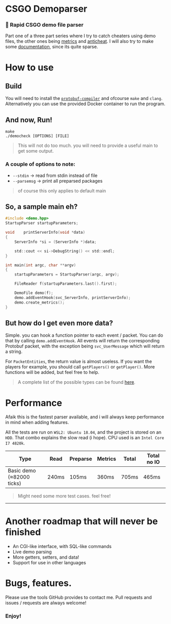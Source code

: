 # CSGO Demoparser

### 💨 Rapid CSGO demo file parser

Part one of a three part series where I try to catch cheaters using demo files, the other ones being [metrics](https://media.giphy.com/media/leqmpruKOh3gY/giphy.gif) and [anticheat](https://media.giphy.com/media/eeGcAuoE4yV48bihMs/giphy.gif).
I will also try to make some [documentation](https://github.com/Alpha1337k/csgo-demoparser/docs), since its quite sparse.


# How to use

## Build
You will need to install the [`protobuf-compiler`](https://grpc.io/docs/protoc-installation/) and ofcourse `make` and `clang`.
Alternatively you can use the provided Docker container to run the program.

## And now, Run!
```
make
./democheck [OPTIONS] [FILE]
```
> This will not do too much. you will need to provide a useful main to get some output.


### A couple of options to note:

- `--stdin` -> read from stdin instead of file
- `--parsemsg` -> print all preparsed packages
> of course this only applies to default main

## So, a sample main eh?
```c
#include <demo.hpp>
StartupParser startupParameters;

void	printServerInfo(void *data)
{
	ServerInfo *si = (ServerInfo *)data;

	std::cout << si->DebugString() << std::endl;
}

int main(int argc, char **argv)
{
	startupParameters = StartupParser(argc, argv);

	FileReader f(startupParameters.last().first);

	DemoFile demo(f);
	demo.addEventHook(svc_ServerInfo, printServerInfo);
	demo.create_metrics();
}

```

## But how do I get even more data?
Simple. you can hook a function pointer to each event / packet. You can do that by calling `demo.addEventHook`. All events will return the corresponding Protobuf packet, with the exception being `svc_UserMessage` which will return a string.

For `PacketEntities`, the return value is almost useless. If you want the players for example, you should call `getPlayers()` or `getPlayer()`. More functions will be added, but feel free to help.

> A complete list of the possible types can be found [here](https://github.com/Alpha1337k/csgo-demoparser/blob/main/protobuf/netmessages.proto#L174). 


# Performance

Afaik this is the fastest parser available, and i will always keep performance in mind when adding features.

All the tests are run on `WSL2: Ubuntu 18.04`, and the project is stored on an `HDD`. That combo explains the slow read (i hope). CPU used is an `Intel Core I7 4820k`.

| Type                      | Read  | Preparse | Metrics | Total | Total no IO |
|---------------------------|-------|----------|---------|-------|-------------|
| Basic demo (≈82000 ticks) | 240ms | 105ms    | 360ms   | 705ms | 465ms       |
> Might need some more test cases. feel free!

---

# Another roadmap that will never be finished
- An CGI-like interface, with SQL-like commands
- Live demo parsing
- More getters, setters, and data!
- Support for use in other languages

# Bugs, features.
Please use the tools GitHub provides to contact me. Pull requests and issues / requests are always welcome!

### Enjoy!
